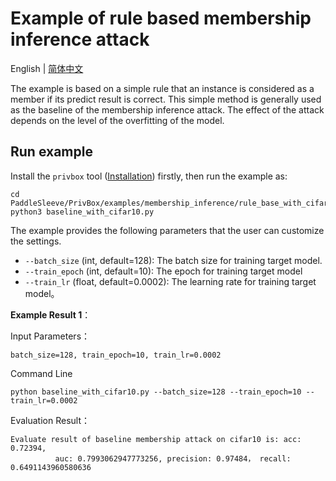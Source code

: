 # Example of rule based membership inference attack
English | [简体中文](./README_cn.md)

The example is based on a simple rule that an instance is considered as a member if its predict result is correct. This simple method is generally used as the baseline of the membership inference attack. The effect of the attack depends on the level of the overfitting of the model.

## Run example

Install the `privbox` tool ([Installation](../../../README.md###Installation)) firstly, then run the example as:
```shell
cd PaddleSleeve/PrivBox/examples/membership_inference/rule_base_with_cifar10
python3 baseline_with_cifar10.py

```

The example provides the following parameters that the user can customize the settings.

- `--batch_size` (int, default=128): The batch size for training target model.
- `--train_epoch` (int, default=10): The epoch for training target model
- `--train_lr` (float, default=0.0002): The learning rate for training target model。


**Example Result 1**：

Input Parameters：

```shell
batch_size=128, train_epoch=10, train_lr=0.0002
```

Command Line
```shell
python baseline_with_cifar10.py --batch_size=128 --train_epoch=10 --train_lr=0.0002
```

Evaluation Result：
```shell
Evaluate result of baseline membership attack on cifar10 is: acc: 0.72394,
          auc: 0.7993062947773256, precision: 0.97484， recall: 0.6491143960580636
```
